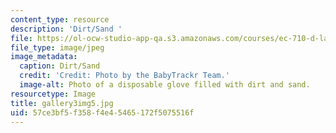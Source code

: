 ```yaml
---
content_type: resource
description: 'Dirt/Sand '
file: https://ol-ocw-studio-app-qa.s3.amazonaws.com/courses/ec-710-d-lab-medical-technologies-for-the-developing-world-spring-2010/57ce3bf5f358f4e45465172f5075516f_gallery3img5.jpg
file_type: image/jpeg
image_metadata:
  caption: Dirt/Sand
  credit: 'Credit: Photo by the BabyTrackr Team.'
  image-alt: Photo of a disposable glove filled with dirt and sand.
resourcetype: Image
title: gallery3img5.jpg
uid: 57ce3bf5-f358-f4e4-5465-172f5075516f
---
```


